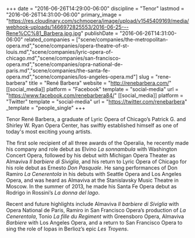 +++
date = "2016-06-26T14:29:00-06:00"
discipline = "Tenor"
lastmod = "2016-06-26T14:31:00-06:00"
primary_image = "https://res.cloudinary.com/schmopera/image/upload/v1545409169/media/webhook-uploads/1466972825553/2016-06-25---Rene%CC%81_Barbera.jpg.jpg"
publishDate = "2016-06-26T14:31:00-06:00"
related_companies = ["scene/companies/the-metropolitan-opera.md","scene/companies/opera-theatre-of-st-louis.md","scene/companies/lyric-opera-of-chicago.md","scene/companies/san-francisco-opera.md","scene/companies/opra-national-de-paris.md","scene/companies/the-santa-fe-opera.md","scene/companies/los-angeles-opera.md"]
slug = "rene-barbera"
title = "René Barbera"
website = "http://renebarbera.com/"
[[social_media]]
platform = "Facebook"
template = "social-media"
url = "https://www.facebook.com/renebarbera84/"
[[social_media]]
platform = "Twitter"
template = "social-media"
url = "https://twitter.com/renebarbera"
_template = "people_single"
+++

Tenor René Barbera, a graduate of Lyric Opera of Chicago’s Patrick G. and Shirley W. Ryan Opera Center, has swiftly established himself as one of today's most exciting young artists.

The first sole recipient of all three awards of the Operalia, he recently made his company and role debut as Elvino *La sonnambula* with Washington Concert Opera, followed by his debut with Michigan Opera Theater as Almaviva *Il barbiere di Siviglia*, and his return to Lyric Opera of Chicago for his role debut as Ernesto *Don Pasquale*. He sang performances of Don Ramiro *La Cenerentola* in his debuts with Seattle Opera and Los Angeles Opera, and was heard as Almaviva at the Stanislavsky Music Theatre in Moscow. In the summer of 2013, he made his Santa Fe Opera debut as Rodrigo in Rossini’s *La donna del lago*.

Recent and future highlights include Almaviva *Il barbiere di Siviglia* with Opera National de Paris, Ramiro in San Francisco Opera’s production of *La Cenerentola*, Tonio *La fille du Regiment* with Greensboro Opera, Almaviva *Barbiere* with Los Angeles Opera, and a return to San Francisco Opera to sing the role of Iopas in Berlioz’s epic *Les Troyens*.
